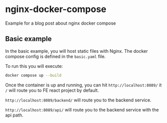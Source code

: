# nginx-docker-compose

Example for a blog post about nginx docker compose

## Basic example

In the basic example, you will host static files with Nginx. The docker compose config is
defined in the `basic.yaml` file.

To run this you will execute:

```bash
docker compose up --build
```

Once the container is up and running, you can hit `http://localhost:8089/` it `/` will route you to FE react project by default.

`http://localhost:8089/backend/` will route you to the backend service.

`http://localhost:8089/api/` will route you to the backend service with the api path.
